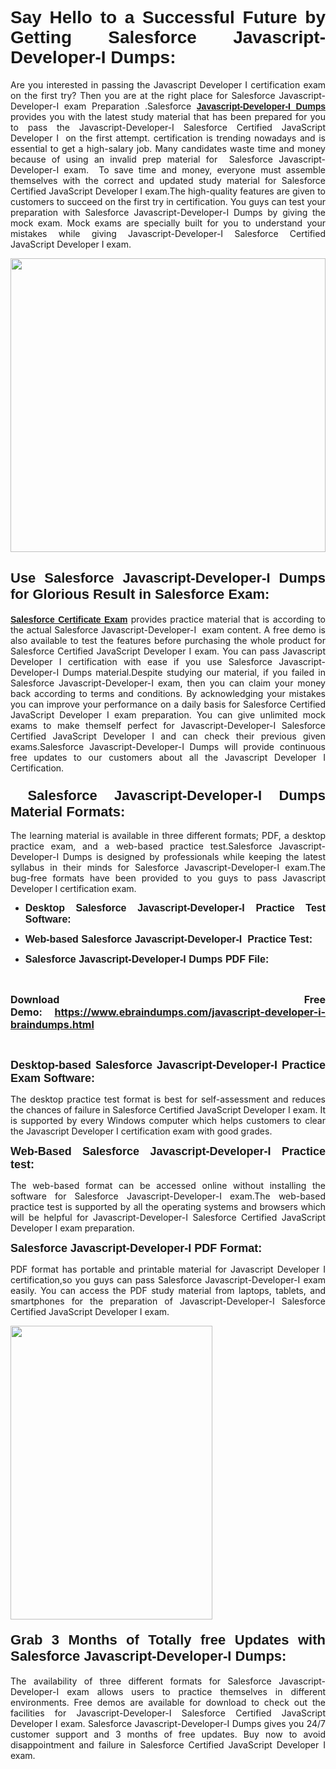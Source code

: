 <h1 dir="ltr" style="text-align: justify;"><span style="font-family:Verdana,Geneva,sans-serif;"><b>Say Hello to a Successful Future by Getting Salesforce Javascript-Developer-I Dumps:</b></span></h1>

<p dir="ltr" style="text-align: justify;">Are you interested in passing the Javascript Developer I certification exam on the first try? Then you are at the right place for Salesforce Javascript-Developer-I exam Preparation .Salesforce <span style="font-family:Verdana,Geneva,sans-serif;"><a href="https://www.ebraindumps.com/javascript-developer-i-braindumps.html" target="_self"><strong>Javascript-Developer-I Dumps</strong></a></span> provides you with the latest study material that has been prepared for you to pass the Javascript-Developer-I Salesforce Certified JavaScript Developer I  on the first attempt. certification is trending nowadays and is essential to get a high-salary job. Many candidates waste time and money because of using an invalid prep material for  Salesforce Javascript-Developer-I exam.  To save time and money, everyone must assemble themselves with the correct and updated study material for Salesforce Certified JavaScript Developer I exam.The high-quality features are given to customers to succeed on the first try in certification. You guys can test your preparation with Salesforce Javascript-Developer-I Dumps by giving the mock exam. Mock exams are specially built for you to understand your mistakes while giving Javascript-Developer-I Salesforce Certified JavaScript Developer I exam.</p>

<p dir="ltr" style="text-align: justify;"><a href="https://www.ebraindumps.com/javascript-developer-i-braindumps.html" target="_self"><img alt="" src="https://lh3.googleusercontent.com/pw/AMWts8Aj3tb-wF0OMpw147T1Bg9eAAj9fKo6ifFWMDCc6oU3qtU3KEqtRsEM2KRmm3UaDWRNIl4uKsuW21qaZWMz89XK1ad3jQX9oZiQAoJqInwJqRGpkLNoXMJEdtJjmgXii-lFlTr95P8IcS6Zx1e4FG44=w1098-h617-no?authuser=4" style="width: 100%; height: 470px;" /></a></p>

<h2 dir="ltr" style="text-align: justify;"><span style="font-size:22px;"><span style="font-family:Verdana,Geneva,sans-serif;"><strong>Use Salesforce Javascript-Developer-I Dumps for Glorious Result in Salesforce Exam:</strong></span></span></h2>

<p dir="ltr" style="text-align: justify;"><span style="font-family:Verdana,Geneva,sans-serif;"><a href="https://www.ebraindumps.com/javascript-developer-i-dumps.html" target="_self"><strong>Salesforce Certificate Exam</strong></a></span> provides practice material that is according to the actual Salesforce Javascript-Developer-I  exam content. A free demo is also available to test the features before purchasing the whole product for Salesforce Certified JavaScript Developer I exam. You can pass Javascript Developer I certification with ease if you use Salesforce Javascript-Developer-I Dumps material.Despite studying our material, if you failed in Salesforce Javascript-Developer-I exam, then you can claim your money back according to terms and conditions. By acknowledging your mistakes you can improve your performance on a daily basis for Salesforce Certified JavaScript Developer I exam preparation. You can give unlimited mock exams to make themself perfect for Javascript-Developer-I Salesforce Certified JavaScript Developer I and can check their previous given exams.Salesforce Javascript-Developer-I Dumps will provide continuous free updates to our customers about all the Javascript Developer I Certification.</p>

<h3 dir="ltr" style="text-align: justify;"><span style="font-size:22px;"><span style="font-family:Verdana,Geneva,sans-serif;"><strong> Salesforce Javascript-Developer-I Dumps Material Formats:</strong></span></span></h3>

<p dir="ltr" style="text-align: justify;">The learning material is available in three different formats; PDF, a desktop practice exam, and a web-based practice test.Salesforce Javascript-Developer-I Dumps is designed by professionals while keeping the latest syllabus in their minds for Salesforce Javascript-Developer-I exam.The bug-free formats have been provided to you guys to pass Javascript Developer I certification exam. </p>

<ul dir="ltr">
	<li style="text-align: justify;"><span style="font-size:16px;"><span style="font-family:Verdana,Geneva,sans-serif;"><b>Desktop Salesforce Javascript-Developer-I Practice Test Software: </b></span></span></li>
	<li style="text-align: justify;">
	<p><span style="font-size:16px;"><span style="font-family:Verdana,Geneva,sans-serif;"><b id="docs-internal-guid-44b45a43-7fff-2325-b530-fbb6de77fdb4">Web-based Salesforce Javascript-Developer-I  Practice Test:</b></span></span></p>
	</li>
	<li role="presentation" style="text-align: justify;"><span style="font-size:16px;"><span style="font-family:Verdana,Geneva,sans-serif;"><b id="docs-internal-guid-44b45a43-7fff-2325-b530-fbb6de77fdb4">Salesforce Javascript-Developer-I Dumps PDF File:</b> </span></span></li>
</ul>

<p dir="ltr" style="text-align: justify;"> </p>

<p dir="ltr" style="text-align: justify;"><span style="font-size:16px;"><strong>Download Free Demo: <a href="https://www.ebraindumps.com/javascript-developer-i-braindumps.html" target="_self">https://www.ebraindumps.com/javascript-developer-i-braindumps.html</a></strong></span></p>

<p dir="ltr" style="text-align: justify;"> </p>

<p dir="ltr" style="text-align: justify;"><span style="font-size:18px;"><span style="font-family:Verdana,Geneva,sans-serif;"><b id="docs-internal-guid-44b45a43-7fff-2325-b530-fbb6de77fdb4">Desktop-based </b><b>Salesforce Javascript-Developer-I Practice Exam Software:</b></span></span></p>

<p dir="ltr" style="text-align: justify;">The desktop practice test format is best for self-assessment and reduces the chances of failure in Salesforce Certified JavaScript Developer I exam. It is supported by every Windows computer which helps customers to clear the Javascript Developer I certification exam with good grades.</p>

<p dir="ltr" style="text-align: justify;"><span style="font-size:18px;"><span style="font-family:Verdana,Geneva,sans-serif;"><b>Web-Based Salesforce Javascript-Developer-I Practice test:</b></span></span></p>

<p dir="ltr" style="text-align: justify;">The web-based format can be accessed online without installing the software for Salesforce Javascript-Developer-I exam.The web-based practice test is supported by all the operating systems and browsers which will be helpful for Javascript-Developer-I Salesforce Certified JavaScript Developer I exam preparation.</p>

<p dir="ltr" style="text-align: justify;"><span style="font-size:18px;"><span style="font-family:Verdana,Geneva,sans-serif;"><b>Salesforce Javascript-Developer-I PDF Format:</b></span></span></p>

<p dir="ltr" style="text-align: justify;">PDF format has portable and printable material for Javascript Developer I certification,so you guys can pass Salesforce Javascript-Developer-I exam easily. You can access the PDF study material from laptops, tablets, and smartphones for the preparation of Javascript-Developer-I Salesforce Certified JavaScript Developer I exam.</p>

<p dir="ltr" style="text-align: justify;"><a href="https://www.ebraindumps.com/javascript-developer-i-braindumps.html" target="_self"><img alt="" src="https://lh3.googleusercontent.com/pw/AMWts8Cm0-aiB9xC_FPL6GMf_gRc8bGJDkUG0gzD_GNwF--xl3UqafByTFN8nh78SU7aGuHZFgFzPFfPw8DPYtpQLPn5Yzy7__RrfyR3tcnJW6pSf-MMu652cZxPK9fQfq2DRLK-vEhbQGsNVpaasFd-xlwx=w1179-h617-no?authuser=4" style="width: 80%; height: 470px;" /></a></p>

<h4 dir="ltr" style="text-align: justify;"><b><span style="font-size:22px;"><span style="font-family:Verdana,Geneva,sans-serif;">Grab 3 Months of Totally free Updates with Salesforce Javascript-Developer-I Dumps:</span></span></b></h4>

<p dir="ltr" style="text-align: justify;">The availability of three different formats for Salesforce Javascript-Developer-I exam allows users to practice themselves in different environments. Free demos are available for download to check out the facilities for Javascript-Developer-I Salesforce Certified JavaScript Developer I exam. Salesforce Javascript-Developer-I Dumps gives you 24/7 customer support and 3 months of free updates. Buy now to avoid disappointment and failure in Salesforce Certified JavaScript Developer I exam.</p>

<p style="text-align: justify;"> </p>
